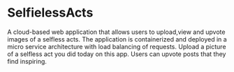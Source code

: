 # SelfielessActs
A cloud-based web application that allows users to upload,view and upvote images of a selfless acts. The application is containerized and deployed in a micro service architecture with load balancing of requests.
Upload a picture of a selfless act you did today on this app. Users can upvote posts that they find inspiring.

